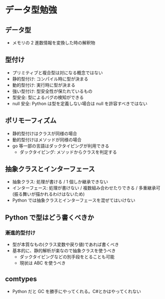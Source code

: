 # データ型勉強

## データ型

- メモリの 2 進数情報を変換した時の解釈物

## 型付け

- プリミティブと複合型は対になる概念ではない
- 静的型付け: コンパイル時に型が決まる
- 動的型付け: 実行時に型が決まる
- 強い型付け: 型安全性が保たれているもの
- 型安全: 型によるバグの検知ができる
- null 安全: Python は型を定義しない場合は null を許容すべきではない

## ポリモーフィズム

- 静的型付けはクラスが同様の場合
- 動的型付けはメソッドが同様の場合
- go 等一部の言語はダックタイピングが利用できる
  - ダックタイピング: メソッドからクラスを判定する

## 抽象クラスとインターフェース

- 抽象クラス: 処理が書ける / 1 個しか継承できない
- インターフェース: 処理が書けない / 複数組み合わせたりできる / 多重継承可(振る舞いが描かれるわけはないため)
- Python では抽象クラスとインターフェースを混ぜてはいけない

## Python で型はどう書くべきか

### 漸進的型付け

- 型が本質なもの(クラス変数や戻り値)であれば書くべき
- 基本的に、静的解析が楽なので抽象クラスを使うべき
  - ダックタイピングなどの別手段をとることも可能
  - 現状は ABC を使うべき

## comtypes

- Python だと GC を勝手にやってくれる。C#とかはやってくれない
